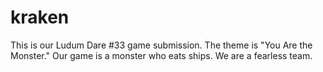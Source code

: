 # kraken
This is our Ludum Dare #33 game submission. The theme is "You Are the Monster." Our game is a monster who eats ships. We are a fearless team.
